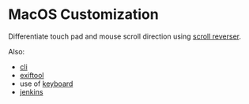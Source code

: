 # MacOS Customization


Differentiate touch pad and mouse scroll direction using
[scroll reverser](https://pilotmoon.com/scrollreverser/).

Also:

* [cli](cli.html)
* [exiftool](cli-exiftool.html)
* use of [keyboard](keyboard.html)
* [jenkins](jenkins.html)
